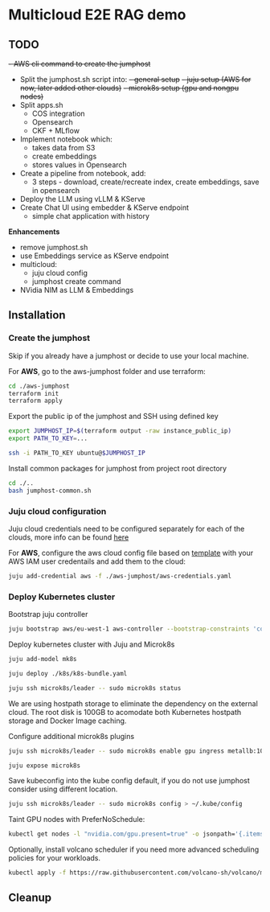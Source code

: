 # Multicloud E2E RAG demo

## TODO
~~- AWS cli command to create the jumphost~~
- Split the jumphost.sh script into:
    ~~- general setup~~
    ~~- juju setup (AWS for now, later added other clouds)~~
    ~~- microk8s setup (gpu and nongpu nodes)~~
- Split apps.sh
    - COS integration
    - Opensearch
    - CKF + MLflow
- Implement notebook which:
    - takes data from S3 
    - create embeddings 
    - stores values in Opensearch 
- Create a pipeline from notebook, add:
    - 3 steps - download, create/recreate index, create embeddings, save in opensearch
- Deploy the LLM using vLLM & KServe
- Create Chat UI using embedder & KServe endpoint
    - simple chat application with history

**Enhancements**
- remove jumphost.sh
- use Embeddings service as KServe endpoint
- multicloud:
    - juju cloud config
    - jumphost create command
- NVidia NIM as LLM & Embeddings

## Installation

### Create the jumphost

Skip if you already have a jumphost or decide to use your local machine.

For **AWS**, go to the aws-jumphost folder and use terraform:

```bash
cd ./aws-jumphost
terraform init
terraform apply
```

Export the public ip of the jumphost and SSH using defined key

```bash
export JUMPHOST_IP=$(terraform output -raw instance_public_ip)
export PATH_TO_KEY=...

ssh -i PATH_TO_KEY ubuntu@$JUMPHOST_IP
```

Install common packages for jumphost from project root directory

```bash
cd ./..
bash jumphost-common.sh
```

### Juju cloud configuration

Juju cloud credentials need to be configured separately for each of the clouds, more info can be found [here](https://juju.is/docs/juju/juju-add-credential)

For **AWS**, configure the aws cloud config file based on [template](`./aws-jumphost/aws-credentials.tmp`) with your AWS IAM user credentails and add them to the cloud:

```bash
juju add-credential aws -f ./aws-jumphost/aws-credentials.yaml
```

### Deploy Kubernetes cluster

Bootstrap juju controller

```bash
juju bootstrap aws/eu-west-1 aws-controller --bootstrap-constraints 'cores=2 mem=4G'
```

Deploy kubernetes cluster with Juju and Microk8s

```bash
juju add-model mk8s

juju deploy ./k8s/k8s-bundle.yaml

juju ssh microk8s/leader -- sudo microk8s status
```

We are using hostpath storage to eliminate the dependency on the external cloud. The root disk is 100GB to acomodate both Kubernetes hostpath storage and Docker Image caching.

Configure additional microk8s plugins

```bash
juju ssh microk8s/leader -- sudo microk8s enable gpu ingress metallb:10.64.140.43-10.64.140.49

juju expose microk8s
```

Save kubeconfig into the kube config default, if you do not use jumphost consider using different location.

```bash
juju ssh microk8s/leader -- sudo microk8s config > ~/.kube/config
```

Taint GPU nodes with PreferNoSchedule:
```bash
kubectl get nodes -l "nvidia.com/gpu.present=true" -o jsonpath='{.items[*].metadata.name}' | xargs -I{} kubectl taint nodes {} node-preference=gpu:PreferNoSchedule --overwrite

```

Optionally, install volcano scheduler if you need more advanced scheduling policies for your workloads.

```bash
kubectl apply -f https://raw.githubusercontent.com/volcano-sh/volcano/master/installer/volcano-development.yaml
```





## Cleanup
